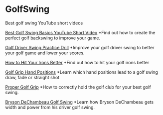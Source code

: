 # GolfSwing
Best golf swing YouTube short videos

<a href="https://www.youtube.com/shorts/hWKyx46FAt4">Best Golf Swing Basics YouTube Short Video</a>
*Find out how to create the perfect golf backswing to improve your game.

<a href="https://www.youtube.com/shorts/ivsbDWW1n8U">Golf Driver Swing Practice Drill</a>
*Improve your golf driver swing to better your golf game and lower your scores.

<a href="https://www.youtube.com/shorts/P_OX8GDrYu8">How to Hit Your Irons Better</a>
*Find out how to hit your golf irons better

<a href="https://www.youtube.com/shorts/9wxog4tJEpQ">Golf Grip Hand Positions</a>
*Learn which hand positions lead to a golf swing draw, fade or straight shot

<a href="https://www.youtube.com/shorts/mYlaYYjU7CI">Proper Golf Grip</a>
*How to correctly hold the golf club for your best golf swing.

<a href="https://www.youtube.com/shorts/s4tFPPEdw80">Bryson DeChambeau Golf Swing</a>
*Learn how Bryson DeChambeau gets width and power from his driver golf swing.
